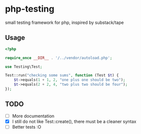 # php-testing

small testing framework for php, inspired by substack/tape

## Usage

```php
<?php

require_once __DIR__ . '/../vendor/autoload.php';

use Testing\Test;

Test::run("checking some sums", function (Test $t) {
    $t->equals(1 + 1, 2, "one plus one should be two");
    $t->equals(2 + 2, 4, "two plus two should be four");
});
```

## TODO

 - [ ] More documentation
 - [x] I still do not like Test::create(), there must be a cleaner syntax
 - [ ] Better tests :O
